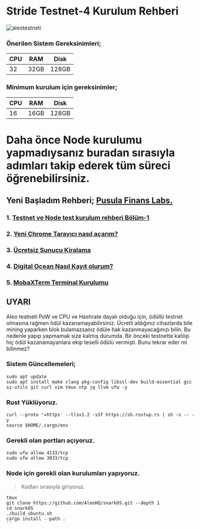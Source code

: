 # Stride Testnet-4 Kurulum Rehberi

![aleotestneti](https://user-images.githubusercontent.com/111747226/205493015-7cd14371-e7cf-4c89-8fab-6e8f5ec8eacc.png)


### Önerilen Sistem Gereksinimleri;

|CPU | RAM  | Disk  | 
|----|------|----------|
|  32| 32GB  | 128GB    |

### Minimum kurulum için gereksinimler;
|CPU | RAM  | Disk  | 
|----|------|----------|
|  16| 16GB  | 128GB    |
 # Daha önce Node kurulumu yapmadıysanız buradan sırasıyla adımları takip ederek tüm süreci öğrenebilirsiniz.
  ## Yeni Başladım Rehberi; [Pusula Finans Labs.](https://www.labs.pusulafinans.com/category/rehber/)
  ### 1. [Testnet ve Node test kurulum rehberi Bölüm-1](https://www.labs.pusulafinans.com/2022/08/23/testnet-ve-node-kurulum-rehberi/)
  ### 2. [Yeni Chrome Tarayıcı nasıl açarım?](https://www.labs.pusulafinans.com/2022/08/23/yeni-chrome-tarayici-nasil-acarim/)
  ### 3. [Ücretsiz Sunucu Kiralama](https://www.labs.pusulafinans.com/2022/08/23/nasil-ucretsiz-sunucu-kiralarim/)
  ### 4. [Digital Ocean Nasıl Kayıt olurum?](https://www.labs.pusulafinans.com/2022/08/23/digital-oceana-nasil-kayit-olabilirim/)
  ### 5. [MobaXTerm Terminal Kurulumu](https://www.labs.pusulafinans.com/2022/08/23/mobaxterm-terminal-kurulumu/)
  
## UYARI

Aleo testneti PoW ve CPU ve Hashrate dayalı olduğu için, ödüllü testnet olmasına rağmen ödül kazanamayabilirsiniz. Ücretli aldığınız cihazlarda bile mining yaparken blok bulamazsanız ödüle hak kazanmayacağınızı bilin. Bu nedenle yapıp yapmamak size kalmış durumda. Bir önceki testnette katılıp hiç ödül kazanamayanlara ekip teselli ödülü vermişti. Bunu tekrar eder mi bilinmez? 

### Sistem Güncellemeleri;

```
sudo apt update
sudo apt install make clang pkg-config libssl-dev build-essential gcc xz-utils git curl vim tmux ntp jq llvm ufw -y
```

### Rust Yüklüyoruz.

```
curl --proto '=https' --tlsv1.2 -sSf https://sh.rustup.rs | sh -s -- -y
source $HOME/.cargo/env
```

### Gerekli olan portları açıyoruz.

```
sudo ufw allow 4133/tcp
sudo ufw allow 3033/tcp
```

### Node için gerekli olan kurulumları yapıyoruz.
> Kodları sırasıyla giriyoruz.
```
tmux
git clone https://github.com/AleoHQ/snarkOS.git --depth 1
cd snarkOS
./build_ubuntu.sh
cargo install --path .
``
